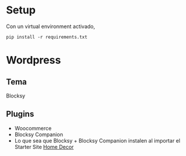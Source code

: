 # Setup
Con un virtual environment activado,

```shell
pip install -r requirements.txt
```

# Wordpress
## Tema
Blocksy

## Plugins
* Woocommerce
* Blocksy Companion
* Lo que sea que Blocksy + Blocksy Companion instalen al importar el Starter Site [Home Decor](https://creativethemes.com/blocksy/starter-sites/home-decor/)
